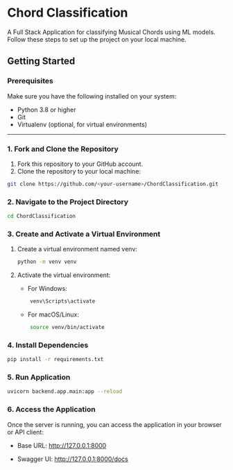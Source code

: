 # Chord Classification

A Full Stack Application for classifying Musical Chords using ML models. Follow these steps to set up the project on your local machine.

## Getting Started

### Prerequisites

Make sure you have the following installed on your system:

- Python 3.8 or higher
- Git
- Virtualenv (optional, for virtual environments)

---

### 1. Fork and Clone the Repository

1. Fork this repository to your GitHub account.
2. Clone the repository to your local machine:

```bash
git clone https://github.com/<your-username>/ChordClassification.git
```

### 2. Navigate to the Project Directory

```bash
cd ChordClassification
```

### 3. Create and Activate a Virtual Environment

1.  Create a virtual environment named venv:

    ```bash
    python -m venv venv
    ```

2.  Activate the virtual environment:

    - For Windows:

    ```bash
        venv\Scripts\activate
    ```

    - For macOS/Linux:

    ```bash
        source venv/bin/activate
    ```

### 4. Install Dependencies

```bash
pip install -r requirements.txt
```

### 5. Run Application

```bash
uvicorn backend.app.main:app --reload
```

### 6. Access the Application

Once the server is running, you can access the application in your browser or API client:

- Base URL: http://127.0.0.1:8000

- Swagger UI: http://127.0.0.1:8000/docs
